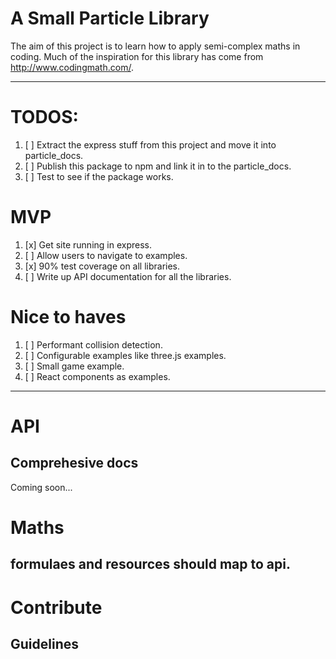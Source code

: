# A Small Particle Library

The aim of this project is to learn how to apply semi-complex maths in coding.
Much of the inspiration for this library has come from http://www.codingmath.com/.

---

# TODOS:

1. [ ] Extract the express stuff from this project and move it into particle_docs.
2. [ ] Publish this package to npm and link it in to the particle_docs.
3. [ ] Test to see if the package works.

# MVP 

1. [x] Get site running in express.
2. [ ] Allow users to navigate to examples.
3. [x] 90% test coverage on all libraries. 
4. [ ] Write up API documentation for all the libraries.

# Nice to haves

1. [ ] Performant collision detection.
2. [ ] Configurable examples like three.js examples.
3. [ ] Small game example.
4. [ ] React components as examples.

---

# API
 
## Comprehesive docs

Coming soon...

# Maths

## formulaes and resources should map to api.

# Contribute

## Guidelines




